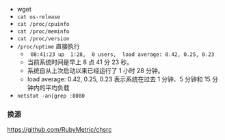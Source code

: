 - wget
- `cat os-release`
- `cat /proc/cpuinfo `
- `cat /proc/meminfo`
- `cat /proc/version`
- `/proc/uptime` 直接执行
    - ` 08:41:23 up  1:28,  0 users,  load average: 0.42, 0.25, 0.23`
    - 当前系统时间是早上 8 点 41 分 23 秒。
    - 系统自从上次启动以来已经运行了 1 小时 28 分钟。
    - load average: 0.42, 0.25, 0.23 表示系统在过去 1 分钟、5 分钟和 15 分钟内的平均负载
- `netstat -an|grep :8080`

### 换源
https://github.com/RubyMetric/chsrc